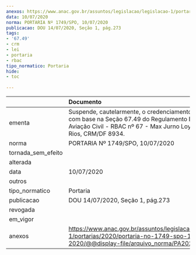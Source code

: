 ```yaml
---
anexos: https://www.anac.gov.br/assuntos/legislacao/legislacao-1/portarias/2020/portaria-no-1749-spo-10-07-2020/@@display-file/arquivo_norma/PA2020-1749.pdf
data: 10/07/2020
norma: PORTARIA Nº 1749/SPO, 10/07/2020
publicacao: DOU 14/07/2020, Seção 1, pág.273
tags:
- '67.49'
- crm
- lei
- portaria
- rbac
tipo_normatico: Portaria
hide: 
- toc 
 
---
```


|                    | Documento                                                                                                                                                                         |
|:-------------------|:----------------------------------------------------------------------------------------------------------------------------------------------------------------------------------|
| ementa             | Suspende, cautelarmente, o credenciamento de médico com base na Seção 67.49 do Regulamento Brasileiro de Aviação Civil - RBAC nº 67 - Max Jurno Loyola Santana Rios, CRM/DF 8934. |
| norma              | PORTARIA Nº 1749/SPO, 10/07/2020                                                                                                                                                  |
| tornada_sem_efeito |                                                                                                                                                                                   |
| alterada           |                                                                                                                                                                                   |
| data               | 10/07/2020                                                                                                                                                                        |
| outros             |                                                                                                                                                                                   |
| tipo_normatico     | Portaria                                                                                                                                                                          |
| publicacao         | DOU 14/07/2020, Seção 1, pág.273                                                                                                                                                  |
| revogada           |                                                                                                                                                                                   |
| em_vigor           |                                                                                                                                                                                   |
| anexos             | https://www.anac.gov.br/assuntos/legislacao/legislacao-1/portarias/2020/portaria-no-1749-spo-10-07-2020/@@display-file/arquivo_norma/PA2020-1749.pdf                              |